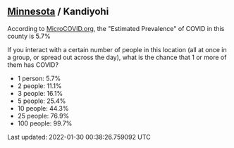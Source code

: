 
## [Minnesota](/united-states/minnesota) / Kandiyohi

According to [MicroCOVID.org](http://microcovid.org),
the "Estimated Prevalence" of COVID in this county is 5.7%

If you interact with a certain number of people in this location
(all at once in a group, or spread out across the day), what is the chance that
1 or more of them has COVID?

- 1 person: 5.7%
- 2 people: 11.1%
- 3 people: 16.1%
- 5 people: 25.4%
- 10 people: 44.3%
- 25 people: 76.9%
- 100 people: 99.7%

Last updated: 2022-01-30 00:38:26.759092 UTC
